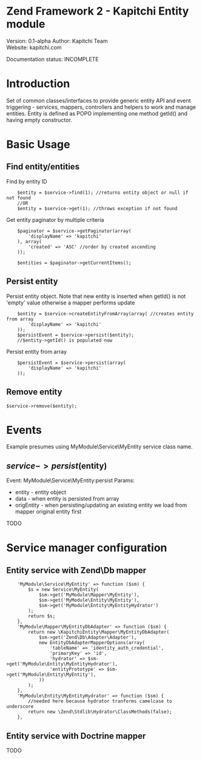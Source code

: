 Zend Framework 2 - Kapitchi Entity module
=================================================
Version: 0.1-alpha
Author:  Kapitchi Team  
Website: kapitchi.com  

Documentation status: INCOMPLETE

Introduction
============

Set of common classes/interfaces to provide generic entity API and event triggering - services, mappers, controllers and helpers to work and manage entities.
Entity is defined as POPO implementing one method getId() and having empty constructor.

Basic Usage
===========

Find entity/entities
---------------------

Find by entity ID
```
    $entity = $service->find(1); //returns entity object or null if not found
    //OR
    $entity = $service->get(1); //throws exception if not found
```

Get entity paginator by multiple criteria
```
    $paginator = $service->getPaginator(array(
        'displayName' => 'kapitchi'
    ), array(
        'created' => 'ASC' //order by created ascending
    ));
    
    $entities = $paginator->getCurrentItems();
```

Persist entity
--------------

Persist entity object. Note that new entity is inserted when getId() is not 'empty' value otherwise a mapper performs update

```
    $entity = $service->createEntityFromArray(array( //creates entity from array
        'displayName' => 'kapitchi'
    ));
    $persistEvent = $service->persist($entity);
    //$entity->getId() is populated now
```

Persist entity from array
```
    $persistEvent = $service->persist(array(
        'displayName' => 'kapitchi'
    ));
```

Remove entity
-------------

```
$service->remove($entity);
```

Events
======

Example presumes using MyModule\Service\MyEntity service class name.

$service->persist($entity)
--------------------------
Event: MyModule\Service\MyEntity:persist
Params:
 - entity - entity object
 - data - when entity is persisted from array
 - origEntity - when persisting/updating an existing entity we load from mapper original entity first

TODO

Service manager configuration
=============================

Entity service with Zend\Db mapper
----------------------------------

```
    'MyModule\Service\MyEntity' => function ($sm) {
        $s = new Service\MyEntity(
            $sm->get('MyModule\Mapper\MyEntity'),
            $sm->get('MyModule\Entity\MyEntity'),
            $sm->get('MyModule\Entity\MyEntityHydrator')
        );
        return $s;
    },
    'MyModule\Mapper\MyEntityDbAdapter' => function ($sm) {
        return new \KapitchiEntity\Mapper\MyEntityDbAdapter(
            $sm->get('Zend\Db\Adapter\Adapter'),
            new EntityDbAdapterMapperOptions(array(
                'tableName' => 'identity_auth_credential',
                'primaryKey' => 'id',
                'hydrator' => $sm->get('MyModule\Entity\MyEntityHydrator'),
                'entityPrototype' => $sm->get('MyModule\Entity\MyEntity'),
            ))
        );
    },
    'MyModule\Entity\MyEntityHydrator' => function ($sm) {
        //needed here because hydrator tranforms camelcase to underscore
        return new \Zend\Stdlib\Hydrator\ClassMethods(false);
    },

```

Entity service with Doctrine mapper
-----------------------------------

TODO